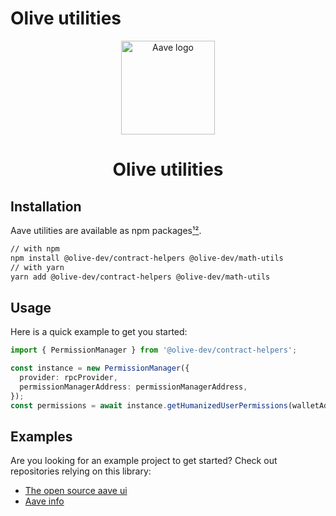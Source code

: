 # Olive utilities

<p align="center">
  <a href="https://aave.com/" rel="noopener" target="_blank"><img width="150" src="https://olive.cash/logo.png" alt="Aave logo"></a></p>

<h1 align="center">Olive utilities</h1>

## Installation

Aave utilities are available as npm
packages[¹](https://www.npmjs.com/package/@olive-dev/contract-helpers)[²](https://www.npmjs.com/package/@olive-dev/math-utils).

```sh
// with npm
npm install @olive-dev/contract-helpers @olive-dev/math-utils
// with yarn
yarn add @olive-dev/contract-helpers @olive-dev/math-utils
```

## Usage

Here is a quick example to get you started:

```ts
import { PermissionManager } from '@olive-dev/contract-helpers';

const instance = new PermissionManager({
  provider: rpcProvider,
  permissionManagerAddress: permissionManagerAddress,
});
const permissions = await instance.getHumanizedUserPermissions(walletAddress);
```

## Examples

Are you looking for an example project to get started? Check out repositories
relying on this library:

- [The open source aave ui](https://github.com/olivecash/aave-ui)
- [Aave info](https://github.com/sakulstra/info.aave)
